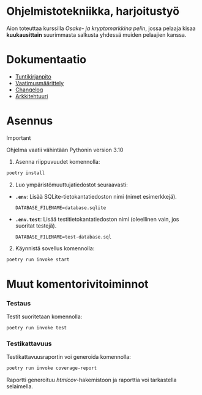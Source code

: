 # Ohjelmistotekniikka, harjoitustyö

Aion toteuttaa kurssilla _Osake- ja kryptomarkkina pelin_, jossa pelaaja kisaa **kuukausittain** suurimmasta salkusta yhdessä muiden pelaajien kanssa.

# Dokumentaatio

- [Tuntikirjanpito](dokumentaatio/tuntikirjanpito.md)
- [Vaatimusmäärittely](dokumentaatio/vaatimusmaarittely.md)
- [Changelog](dokumentaatio/changelog.md)
- [Arkkitehtuuri](dokumentaatio/arkkitehtuuri.md)

# Asennus

> [!IMPORTANT]  
> Ohjelma vaatii vähintään Pythonin version 3.10

1. Asenna riippuvuudet komennolla:

```bash
poetry install
```

2. Luo ympäristömuuttujatiedostot seuraavasti:

- **`.env`**: Lisää SQLite-tietokantatiedoston nimi (nimet esimerkkejä).

  ```env
  DATABASE_FILENAME=database.sqlite
  ```

- **`.env.test`**: Lisää testitietokantatiedoston nimi (oleellinen vain, jos suoritat testejä).
  ```env
  DATABASE_FILENAME=test-database.sql
  ```

2. Käynnistä sovellus komennolla:

```bash
poetry run invoke start
```

# Muut komentorivitoiminnot

### Testaus

Testit suoritetaan komennolla:

```bash
poetry run invoke test
```

### Testikattavuus

Testikattavuusraportin voi generoida komennolla:

```bash
poetry run invoke coverage-report
```

Raportti generoituu _htmlcov_-hakemistoon ja raporttia voi tarkastella selaimella.
